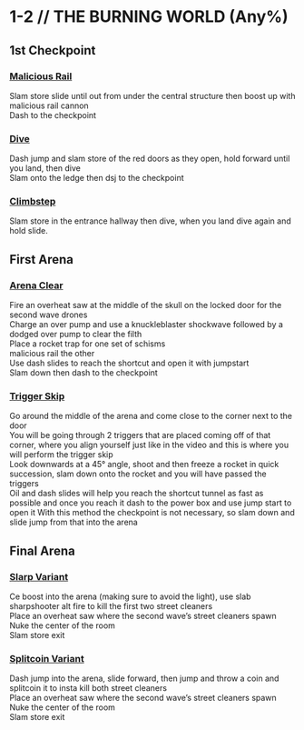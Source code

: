 # 1-2 // THE BURNING WORLD (Any%)
## 1st Checkpoint
### [Malicious Rail](https://youtu.be/WKLfKy4Ohog)
Slam store slide until out from under the central structure then boost up with malicious rail cannon <br />
Dash to the checkpoint 
### [Dive](https://youtu.be/6B99s3ZIFF0)
Dash jump and slam store of the red doors as they open, hold forward until you land, then dive <br />
Slam onto the ledge then dsj to the checkpoint
### [Climbstep](https://youtu.be/45_CONkKkZg)
Slam store in the entrance hallway then dive, when you land dive again and hold slide.
## First Arena
### [Arena Clear](https://youtu.be/-FE5HcNvP80)
Fire an overheat saw at the middle of the skull on the locked door for the second wave drones <br />
Charge an over pump and use a knuckleblaster shockwave followed by a dodged over pump to clear the filth <br />
Place a rocket trap for one set of schisms <br />
malicious rail the other <br />
Use dash slides to reach the shortcut and open it with jumpstart <br />
Slam down then dash to the checkpoint
### [Trigger Skip](https://youtu.be/GjGnX1FBuSA)
Go around the middle of the arena and come close to the corner next to the door<br />
You will be going through 2 triggers that are placed coming off of that corner, where you align yourself just like in the video and this is where you will perform the trigger skip <br />
Look downwards at a 45° angle, shoot and then freeze a rocket in quick succession, slam down onto the rocket and you will have passed the triggers <br />
Oil and dash slides will help you reach the shortcut tunnel as fast as possible and once you reach it dash to the power box and use jump start to open it
With this method the checkpoint is not necessary, so slam down and slide jump from that into the arena <br />
## Final Arena
### [Slarp Variant](https://youtu.be/4wiT_K6roJk)
Ce boost into the arena (making sure to avoid the light), use slab sharpshooter alt fire to kill the first two street cleaners <br />
Place an overheat saw where the second wave’s street cleaners spawn <br />
Nuke the center of the room <br />
Slam store exit <br />
### [Splitcoin Variant](https://youtu.be/5SE9n-Bqxb8)
Dash jump into the arena, slide forward, then jump and throw a coin and splitcoin it to insta kill both street cleaners <br />
Place an overheat saw where the second wave’s street cleaners spawn <br />
Nuke the center of the room <br />
Slam store exit <br />